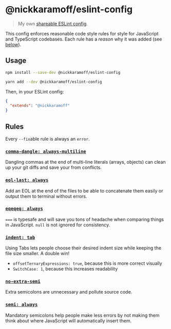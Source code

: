 # @nickkaramoff/eslint-config

> My own [shareable ESLint config](https://eslint.org/docs/developer-guide/shareable-configs.html).

This config enforces reasonable code style rules for style for JavaScript and
TypeScript codebases.
Each rule has a _reason_ why it was added
(see [below](#rules)).

## Usage

```sh
npm install --save-dev @nickkaramoff/eslint-config
```

```sh
yarn add --dev @nickkaramoff/eslint-config
```

Then, in your ESLint config:

```json
{
  "extends": "@nickkaramoff"
}
```

## Rules

Every `--fix`able rule is always an `error`.

### [`comma-dangle: always-multiline`](https://eslint.org/docs/rules/comma-dangle#always-multiline)

Dangling commas at the end of multi-line literals (arrays, objects) can clean up
your git diffs and save your from conflicts.

### [`eol-last: always`](https://eslint.org/docs/rules/eol-last#rule-details)

Add an EOL at the end of the files to be able to concatenate them easily or
output them to terminal without errors.

### [`eqeqeq: always`](https://eslint.org/docs/rules/eqeqeq#always)

`===` is typesafe and will save you tons of headache when comparing things in
JavaScript. `null` is not ignored for consistency.

### [`indent: tab`](https://eslint.org/docs/rules/indent#tab)

Using Tabs lets people choose their desired indent size while keeping the file
size smaller. A double win!

- `offsetTernaryExpressions: true`, because this is more correct visually
- `SwitchCase: 1`, because this increases readability

### [`no-extra-semi`](https://eslint.org/docs/rules/no-extra-semi#rule-details)

Extra semicolons are unnecessary and pollute source code.

### [`semi: always`](https://eslint.org/docs/rules/semi#always)

Mandatory semicolons help people make less errors by not making them think about
where JavaScript will automatically insert them.
